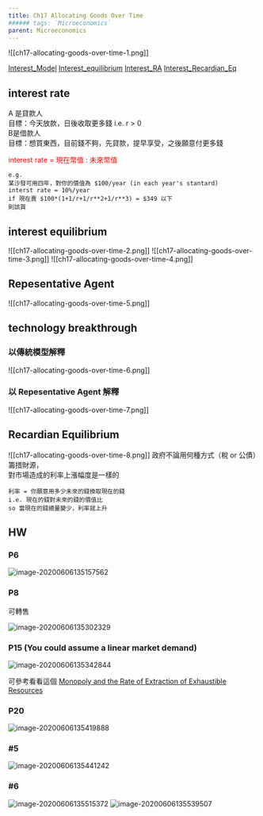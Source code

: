 ```yaml
---
title: Ch17 Allocating Goods Over Time
###### tags: `Microeconomics`
parent: Microeconomics
---
```


![[ch17-allocating-goods-over-time-1.png]]

[Interest_Model](https://drive.google.com/file/d/1y45KQl7LSsq-vjJgn__mZnvh7tKrQ0zk/view)
[Interest_equilibrium](https://drive.google.com/file/d/1RXrx3lrYR8NWF3-M9mUFGUM4HV6_i0no/view)
[Interest_RA](https://drive.google.com/file/d/1LwZSt7f0V_RO-Wkb4pxX7iGVk1PqRDAA/view)
[Interest_Recardian_Eq](https://drive.google.com/file/d/1BswWqs55UMFLqlPSg-9Q8dvDWRwi5XLR/view)

## interest rate

A 是貸款人  
目標：今天放款，日後收取更多錢 i.e. r > 0  
B是借款人  
目標：想買東西，目前錢不夠，先貸款，提早享受，之後願意付更多錢  

<p style="color:red"> interest rate = 現在幣值 : 未來幣值</p>

```
e.g.
某沙發可用四年，對你的價值為 $100/year (in each year's stantard)
interst rate = 10%/year
if 現在賣 $100*(1+1/r+1/r**2+1/r**3) = $349 以下
則該買
```

## interest equilibrium

![[ch17-allocating-goods-over-time-2.png]]
![[ch17-allocating-goods-over-time-3.png]]
![[ch17-allocating-goods-over-time-4.png]]

## Repesentative Agent
![[ch17-allocating-goods-over-time-5.png]]

## technology breakthrough
### 以傳統模型解釋
![[ch17-allocating-goods-over-time-6.png]]
### 以 Repesentative Agent 解釋
![[ch17-allocating-goods-over-time-7.png]]

## Recardian Equilibrium

![[ch17-allocating-goods-over-time-8.png]]
政府不論用何種方式（稅 or 公債）籌措財源，  
對市場造成的利率上漲幅度是一樣的  

```
利率 = 你願意用多少未來的錢換取現在的錢 
i.e. 現在的錢對未來的錢的價值比
so 當現在的錢總量變少，利率就上升
```

## HW

### P6

![image-20200606135157562](https://i.loli.net/2020/06/06/yhuISlWPHzgaZb3.png)

### P8 

可轉售

![image-20200606135302329](https://i.loli.net/2020/06/06/zYTMBJqKvHbyRDk.png)

### P15 (You could assume a linear market demand)

![image-20200606135342844](https://i.loli.net/2020/06/06/7N9nVr3aLUB62hj.png)

可參考看看這個 [Monopoly and the Rate of Extraction of Exhaustible Resources](https://www.jstor.org/stable/1806704?seq=3#metadata_info_tab_contents)

### P20

![image-20200606135419888](https://i.loli.net/2020/06/06/A2JNK1aTp85BnLb.png)

### #5

![image-20200606135441242](https://i.loli.net/2020/06/06/5gaTYV4zStNqkwf.png)

### #6

![image-20200606135515372](https://i.loli.net/2020/06/06/k1t9bPBi8ZONujG.png)
![image-20200606135539507](https://i.loli.net/2020/06/06/41xiFow9qIeaUCj.png)

